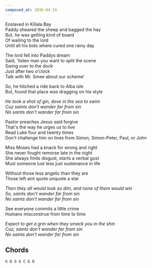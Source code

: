 ```yaml
---
composed_at: 2016-04-19
---
```


Enslaved in Killala Bay  
Paddy sheared the sheep and bagged the hay  
But, he was getting kind of board  
Of wailing to the lord  
Until all his bids where cured one rainy day  

The lord fell into Paddys dream  
Said, 'listen man you want to split the scene  
Swing over to the dock  
Just after two o'clock  
Talk with Mr. Smee about our scheme'  

So, he hitched a ride back to Alba isle  
But, found that place was dragging on his style  

*He took a shot of gin, dove in the sea to swim*  
*Cuz saints don't wander far from sin*  
*No saints don't wander far from sin*  

Pastor preaches Jesus said forgive  
That's the way he urges us to live  
Read Luke four and twenty times  
Don't challenge him on lines from Simon, Simon-Peter, Paul, or John  

Miss Moses had a knack for wrong and right  
She never fought remorse late in the night  
She always finds disgust, starts a verbal gust  
Must someone lust less just sustenance in life  

Without those less angelic than they are  
Those left aint quote unquote a star  

*Then they all would look so dim, and none of them would win*  
*So, saints don't wander far from sin*  
*No saints don't wander far from sin*  

See everyone commits a little crime  
Humans misconstrue from time to time  

*Expect to get a grin when they smack you in the shin*  
*Cuz, saints don't wander far from sin*  
*No saints don't wander far from sin*  

## Chords

```
G D G G C G D
```
